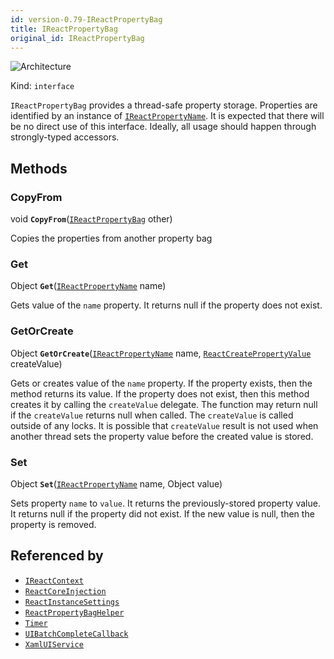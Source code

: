 ```yaml
---
id: version-0.79-IReactPropertyBag
title: IReactPropertyBag
original_id: IReactPropertyBag
---
```


![Architecture](https://img.shields.io/badge/architecture-new_&_old-green)

Kind: `interface`

`IReactPropertyBag` provides a thread-safe property storage.
Properties are identified by an instance of [`IReactPropertyName`](IReactPropertyName). It is expected that there will be no direct use of this interface. Ideally, all usage should happen through strongly-typed accessors.

## Methods
### CopyFrom
void **`CopyFrom`**([`IReactPropertyBag`](IReactPropertyBag) other)

Copies the properties from another property bag

### Get
Object **`Get`**([`IReactPropertyName`](IReactPropertyName) name)

Gets value of the `name` property.
It returns null if the property does not exist.

### GetOrCreate
Object **`GetOrCreate`**([`IReactPropertyName`](IReactPropertyName) name, [`ReactCreatePropertyValue`](ReactCreatePropertyValue) createValue)

Gets or creates value of the `name` property.
If the property exists, then the method returns its value. If the property does not exist, then this method creates it by calling the `createValue` delegate.
The function may return null if the `createValue` returns null when called. The `createValue` is called outside of any locks. It is possible that `createValue` result is not used when another thread sets the property value before the created value is stored.

### Set
Object **`Set`**([`IReactPropertyName`](IReactPropertyName) name, Object value)

Sets property `name` to `value`.
It returns the previously-stored property value. It returns null if the property did not exist.
If the new value is null, then the property is removed.

## Referenced by
- [`IReactContext`](IReactContext)
- [`ReactCoreInjection`](ReactCoreInjection)
- [`ReactInstanceSettings`](ReactInstanceSettings)
- [`ReactPropertyBagHelper`](ReactPropertyBagHelper)
- [`Timer`](Timer)
- [`UIBatchCompleteCallback`](UIBatchCompleteCallback)
- [`XamlUIService`](XamlUIService)
